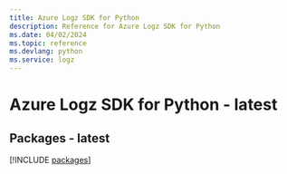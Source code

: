 ```yaml
---
title: Azure Logz SDK for Python
description: Reference for Azure Logz SDK for Python
ms.date: 04/02/2024
ms.topic: reference
ms.devlang: python
ms.service: logz
---
```

# Azure Logz SDK for Python - latest
## Packages - latest
[!INCLUDE [packages](logz-index.md)]